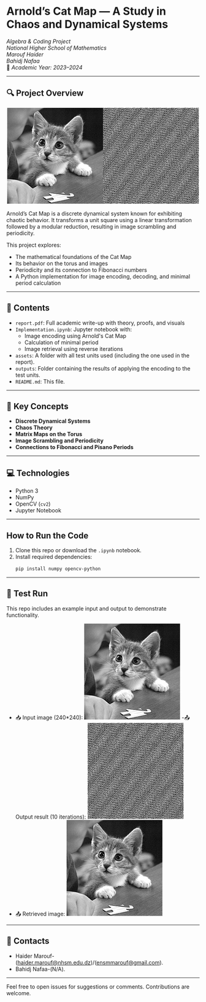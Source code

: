 # Arnold’s Cat Map — A Study in Chaos and Dynamical Systems

 *Algebra & Coding Project*  
 *National Higher School of Mathematics*  
 *Marouf Haider*  
 *Bahidj Nafaa*  
📅 *Academic Year: 2023–2024*

---

## 🔍 Project Overview
<p align ="center"><img src="assets/test_image.jpg" \><img src="outputs/encoded_image10.jpg" \>  </p>

Arnold’s Cat Map is a discrete dynamical system known for exhibiting chaotic behavior. It transforms a unit square using a linear transformation followed by a modular reduction, resulting in image scrambling and periodicity.

This project explores:
- The mathematical foundations of the Cat Map
- Its behavior on the torus and images
- Periodicity and its connection to Fibonacci numbers
- A Python implementation for image encoding, decoding, and minimal period calculation

---

## 📄 Contents

- `report.pdf`: Full academic write-up with theory, proofs, and visuals
- `Implementation.ipynb`: Jupyter notebook with:
  - Image encoding using Arnold's Cat Map
  - Calculation of minimal period
  - Image retrieval using reverse iterations
- `assets`: A folder with all test units used (including the one used in the report).
- `outputs`: Folder containing the results of applying the encoding to the test units.
- `README.md`: This file.

---

## 🧠 Key Concepts

- **Discrete Dynamical Systems**
- **Chaos Theory**
- **Matrix Maps on the Torus**
- **Image Scrambling and Periodicity**
- **Connections to Fibonacci and Pisano Periods**

---

## 💻 Technologies

- Python 3
- NumPy
- OpenCV (`cv2`)
- Jupyter Notebook

---

##  How to Run the Code

1. Clone this repo or download the `.ipynb` notebook.
2. Install required dependencies:
   ```bash
   pip install numpy opencv-python
   ```
---
## 🔬 Test Run

This repo includes an example input and output to demonstrate functionality.

- 📥 Input image (240*240): ![`assets/test_image.jpg`](assets/test_image.jpg) -📤 Output result (10 iterations): ![`output/result_output.jpg`](outputs/encoded_image10.jpg)
- 📤 Retrieved image: ![`output/retrieved_image.jpg`](outputs/retrieved_image.jpg)
---
## 📧 Contacts 
- Haider Marouf-(haider.marouf@nhsm.edu.dz)/(ensmmarouf@gmail.com).
- Bahidj Nafaa-(N/A).

---
Feel free to open issues for suggestions or comments. Contributions are welcome.
